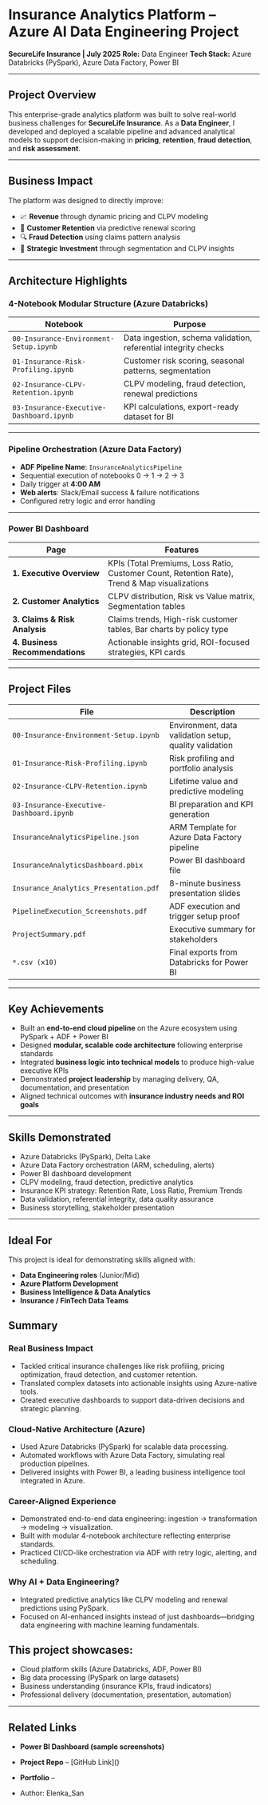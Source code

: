 # Insurance Analytics Platform – Azure AI Data Engineering Project

**SecureLife Insurance | July 2025**
**Role:** Data Engineer
**Tech Stack:** Azure Databricks (PySpark), Azure Data Factory, Power BI

---

## Project Overview

This enterprise-grade analytics platform was built to solve real-world business challenges for **SecureLife Insurance**. As a **Data Engineer**, I developed and deployed a scalable pipeline and advanced analytical models to support decision-making in **pricing**, **retention**, **fraud detection**, and **risk assessment**.

---

## Business Impact

The platform was designed to directly improve:

* 📈 **Revenue** through dynamic pricing and CLPV modeling
* 🤝 **Customer Retention** via predictive renewal scoring
* 🔍 **Fraud Detection** using claims pattern analysis
* 🎯 **Strategic Investment** through segmentation and CLPV insights

---

## Architecture Highlights

### 4-Notebook Modular Structure (Azure Databricks)

| Notebook                                 | Purpose                                                         |
| ---------------------------------------- | --------------------------------------------------------------- |
| `00-Insurance-Environment-Setup.ipynb`   | Data ingestion, schema validation, referential integrity checks |
| `01-Insurance-Risk-Profiling.ipynb`      | Customer risk scoring, seasonal patterns, segmentation          |
| `02-Insurance-CLPV-Retention.ipynb`      | CLPV modeling, fraud detection, renewal predictions             |
| `03-Insurance-Executive-Dashboard.ipynb` | KPI calculations, export-ready dataset for BI                   |

---

### Pipeline Orchestration (Azure Data Factory)

* **ADF Pipeline Name**: `InsuranceAnalyticsPipeline`
* Sequential execution of notebooks 0 → 1 → 2 → 3
* Daily trigger at **4:00 AM**
* **Web alerts**: Slack/Email success & failure notifications
* Configured retry logic and error handling

---

### Power BI Dashboard

| Page                            | Features                                                                                      |
| ------------------------------- | --------------------------------------------------------------------------------------------- |
| **1. Executive Overview**       | KPIs (Total Premiums, Loss Ratio, Customer Count, Retention Rate), Trend & Map visualizations |
| **2. Customer Analytics**       | CLPV distribution, Risk vs Value matrix, Segmentation tables                                  |
| **3. Claims & Risk Analysis**   | Claims trends, High-risk customer tables, Bar charts by policy type                           |
| **4. Business Recommendations** | Actionable insights grid, ROI-focused strategies, KPI cards                                   |

---

## Project Files

| File                                     | Description                                             |
| ---------------------------------------- | ------------------------------------------------------- |
| `00-Insurance-Environment-Setup.ipynb`   | Environment, data validation setup, quality validation  |
| `01-Insurance-Risk-Profiling.ipynb`      | Risk profiling and portfolio analysis                   |
| `02-Insurance-CLPV-Retention.ipynb`      | Lifetime value and predictive modeling                  |
| `03-Insurance-Executive-Dashboard.ipynb` | BI preparation and KPI generation                       |
| `InsuranceAnalyticsPipeline.json`        | ARM Template for Azure Data Factory pipeline            |
| `InsuranceAnalyticsDashboard.pbix`       | Power BI dashboard file                                 |
| `Insurance_Analytics_Presentation.pdf`   | 8-minute business presentation slides                   |
| `PipelineExecution_Screenshots.pdf`      | ADF execution and trigger setup proof                   |
| `ProjectSummary.pdf`                     | Executive summary for stakeholders                      |
| `*.csv (x10)`                            | Final exports from Databricks for Power BI              |

---

## Key Achievements

* Built an **end-to-end cloud pipeline** on the Azure ecosystem using PySpark + ADF + Power BI
* Designed **modular, scalable code architecture** following enterprise standards
* Integrated **business logic into technical models** to produce high-value executive KPIs
* Demonstrated **project leadership** by managing delivery, QA, documentation, and presentation
* Aligned technical outcomes with **insurance industry needs and ROI goals**

---

## Skills Demonstrated

* Azure Databricks (PySpark), Delta Lake
* Azure Data Factory orchestration (ARM, scheduling, alerts)
* Power BI dashboard development
* CLPV modeling, fraud detection, predictive analytics
* Insurance KPI strategy: Retention Rate, Loss Ratio, Premium Trends
* Data validation, referential integrity, data quality assurance
* Business storytelling, stakeholder presentation

---

## Ideal For

This project is ideal for demonstrating skills aligned with:

* **Data Engineering roles** (Junior/Mid)
* **Azure Platform Development**
* **Business Intelligence & Data Analytics**
* **Insurance / FinTech Data Teams**

## Summary

### Real Business Impact

  - Tackled critical insurance challenges like risk profiling, pricing optimization, fraud detection, and customer retention.
  - Translated complex datasets into actionable insights using Azure-native tools.
  - Created executive dashboards to support data-driven decisions and strategic planning.

### Cloud-Native Architecture (Azure)
  
  - Used Azure Databricks (PySpark) for scalable data processing.
  - Automated workflows with Azure Data Factory, simulating real production pipelines.
  - Delivered insights with Power BI, a leading business intelligence tool integrated in Azure.

### Career-Aligned Experience

  - Demonstrated end-to-end data engineering: ingestion → transformation → modeling → visualization.
  - Built with modular 4-notebook architecture reflecting enterprise standards.
  - Practiced CI/CD-like orchestration via ADF with retry logic, alerting, and scheduling.

### Why AI + Data Engineering?

  - Integrated predictive analytics like CLPV modeling and renewal predictions using PySpark.
  - Focused on AI-enhanced insights instead of just dashboards—bridging data engineering with machine learning fundamentals.

## This project showcases:

  - Cloud platform skills (Azure Databricks, ADF, Power BI)
  - Big data processing (PySpark on large datasets)
  - Business understanding (insurance KPIs, fraud indicators)
  - Professional delivery (documentation, presentation, automation)

---

## Related Links

* **Power BI Dashboard (sample screenshots)** 
  
* **Project Repo** – \[GitHub Link]()
* **Portfolio** – []()
* Author: Elenka_San